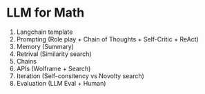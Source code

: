 # LLM for Math

1. Langchain template
2. Prompting (Role play + Chain of Thoughts + Self-Critic + ReAct)
3. Memory (Summary)
5. Retrival (Similarity search)
6. Chains
7. APIs (Wolframe + Search)
8. Iteration (Self-consitency vs Novolty search)
9. Evaluation (LLM Eval + Human)
